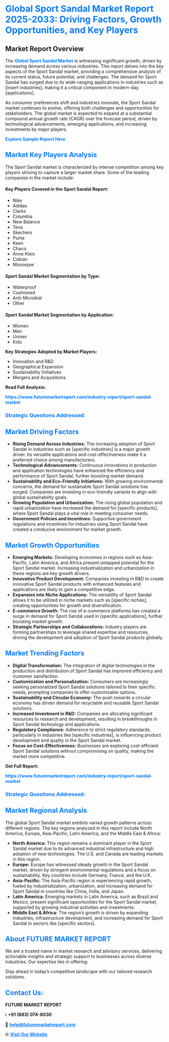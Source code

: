<h1 style="color: #007BFF;">Global Sport Sandal Market Report 2025-2033: Driving Factors, Growth Opportunities, and Key Players</h1>

<section id="overview">
<h2>Market Report Overview</h2>
<p>The <a href="https://www.futuremarketreport.com/industry-report/sport-sandal-market" style="color: #007BFF; text-decoration: none;"><strong>Global Sport Sandal Market</strong></a> is witnessing significant growth, driven by increasing demand across various industries. This report delves into the key aspects of the Sport Sandal market, providing a comprehensive analysis of its current status, future potential, and challenges. The demand for Sport Sandal has surged due to its wide-ranging applications in industries such as [insert industries], making it a critical component in modern-day [applications].</p>
<p>As consumer preferences shift and industries innovate, the Sport Sandal market continues to evolve, offering both challenges and opportunities for stakeholders. The global market is expected to expand at a substantial compound annual growth rate (CAGR) over the forecast period, driven by technological advancements, emerging applications, and increasing investments by major players.</p>
</section>

<section id="overview">
<p><a href="https://www.futuremarketreport.com/request-sample/reportId=91401" style="color: #007BFF; text-decoration: none;"><strong>Explore Sample Report Here</strong></a></p>
</section>

<section id="key-players">
<h2 style="color: #007BFF;">Market Key Players Analysis</h2>
<p>The Sport Sandal market is characterized by intense competition among key players striving to capture a larger market share. Some of the leading companies in the market include:</p>
<h4>Key Players Covered in the Sport Sandal Report:</h4>
<ul><li>Nike</li><li>Adidas</li><li>Clarks</li><li>Columbia</li><li>New Balance</li><li>Teva</li><li>Skechers</li><li>Puma</li><li>Keen</li><li>Chaco</li><li>Anne Klein</li><li>Cobian</li><li>Moosejaw</li></ul>
<h4>Sport Sandal Market Segmentation by Type:</h4>
<ul><li>Waterproof</li><li>Cushioned</li><li>Anti-Microbial</li><li>Other</li></ul>

<h4>Sport Sandal Market Segmentation by Application:</h4>
<ul><li>Women</li><li>Men</li><li>Unisex</li><li>Kids</li></ul>
<p><strong>Key Strategies Adopted by Market Players:</strong></p>
<ul>
<li>Innovation and R&D</li>
<li>Geographical Expansion</li>
<li>Sustainability Initiatives</li>
<li>Mergers and Acquisitions</li>
</ul>
</section>

<section>
<p><strong>Read Full Analysis: </strong></p><a href="https://www.futuremarketreport.com/industry-report/sport-sandal-market" style="color: #007BFF; text-decoration: none;"><strong>https://www.futuremarketreport.com/industry-report/sport-sandal-market</strong></a>
<h3 style="color: #007BFF;">Strategic Questions Addressed:</h3>
</section>

<section id="driving-factors">
<h2 style="color: #007BFF;">Market Driving Factors</h2>
<ul>
<li><strong>Rising Demand Across Industries:</strong> The increasing adoption of Sport Sandal in industries such as [specific industries] is a major growth driver. Its versatile applications and cost-effectiveness make it a preferred choice among manufacturers.</li>
<li><strong>Technological Advancements:</strong> Continuous innovations in production and application technologies have enhanced the efficiency and performance of Sport Sandal, further boosting market demand.</li>
<li><strong>Sustainability and Eco-Friendly Initiatives:</strong> With growing environmental concerns, the demand for sustainable Sport Sandal solutions has surged. Companies are investing in eco-friendly variants to align with global sustainability goals.</li>
<li><strong>Growing Population and Urbanization:</strong> The rising global population and rapid urbanization have increased the demand for [specific products], where Sport Sandal plays a vital role in meeting consumer needs.</li>
<li><strong>Government Policies and Incentives:</strong> Supportive government regulations and incentives for industries using Sport Sandal have created a conducive environment for market growth.</li>
</ul>
</section>

<section id="growth-opportunities">
<h2 style="color: #007BFF;">Market Growth Opportunities</h2>
<ul>
<li><strong>Emerging Markets:</strong> Developing economies in regions such as Asia-Pacific, Latin America, and Africa present untapped potential for the Sport Sandal market. Increasing industrialization and urbanization in these regions are key growth drivers.</li>
<li><strong>Innovative Product Development:</strong> Companies investing in R&D to create innovative Sport Sandal products with enhanced features and applications are likely to gain a competitive edge.</li>
<li><strong>Expansion into Niche Applications:</strong> The versatility of Sport Sandal allows it to be utilized in niche markets such as [specific niches], creating opportunities for growth and diversification.</li>
<li><strong>E-commerce Growth:</strong> The rise of e-commerce platforms has created a surge in demand for Sport Sandal used in [specific applications], further boosting market growth.</li>
<li><strong>Strategic Partnerships and Collaborations:</strong> Industry players are forming partnerships to leverage shared expertise and resources, driving the development and adoption of Sport Sandal products globally.</li>
</ul>
</section>

<section id="trending-factors">
<h2 style="color: #007BFF;">Market Trending Factors</h2>
<ul>
<li><strong>Digital Transformation:</strong> The integration of digital technologies in the production and distribution of Sport Sandal has improved efficiency and customer satisfaction.</li>
<li><strong>Customization and Personalization:</strong> Consumers are increasingly seeking personalized Sport Sandal solutions tailored to their specific needs, prompting companies to offer customizable options.</li>
<li><strong>Sustainability and Circular Economy:</strong> The push towards a circular economy has driven demand for recyclable and reusable Sport Sandal solutions.</li>
<li><strong>Increased Investment in R&D:</strong> Companies are allocating significant resources to research and development, resulting in breakthroughs in Sport Sandal technology and applications.</li>
<li><strong>Regulatory Compliance:</strong> Adherence to strict regulatory standards, particularly in industries like [specific industries], is influencing product development and quality in the Sport Sandal market.</li>
<li><strong>Focus on Cost-Effectiveness:</strong> Businesses are exploring cost-efficient Sport Sandal solutions without compromising on quality, making the market more competitive.</li>
</ul>
</section>

<section>
<p><strong>Get Full Report: </strong></p><a href="https://www.futuremarketreport.com/industry-report/sport-sandal-market" style="color: #007BFF; text-decoration: none;"><strong>https://www.futuremarketreport.com/industry-report/sport-sandal-market</strong></a>
<h3 style="color: #007BFF;">Strategic Questions Addressed:</h3>
</section>


<section id="regional-analysis">
<h2 style="color: #007BFF;">Market Regional Analysis</h2>
<p>The global Sport Sandal market exhibits varied growth patterns across different regions. The key regions analyzed in this report include North America, Europe, Asia-Pacific, Latin America, and the Middle East & Africa:</p>
<ul>
<li><strong>North America:</strong> This region remains a dominant player in the Sport Sandal market due to its advanced industrial infrastructure and high adoption of new technologies. The U.S. and Canada are leading markets in this region.</li>
<li><strong>Europe:</strong> Europe has witnessed steady growth in the Sport Sandal market, driven by stringent environmental regulations and a focus on sustainability. Key countries include Germany, France, and the U.K.</li>
<li><strong>Asia-Pacific:</strong> The Asia-Pacific region is experiencing rapid growth, fueled by industrialization, urbanization, and increasing demand for Sport Sandal in countries like China, India, and Japan.</li>
<li><strong>Latin America:</strong> Emerging markets in Latin America, such as Brazil and Mexico, present significant opportunities for the Sport Sandal market, supported by growing industrial activities and investments.</li>
<li><strong>Middle East & Africa:</strong> The region’s growth is driven by expanding industries, infrastructure development, and increasing demand for Sport Sandal in sectors like [specific sectors].</li>
</ul>
</section>

<footer>
<h2 style="color: #007BFF;">About FUTURE MARKET REPORT</h2>
<p>We are a trusted name in market research and advisory services, delivering actionable insights and strategic support to businesses across diverse industries. Our expertise lies in offering:</p>

<p>Stay ahead in today’s competitive landscape with our tailored research solutions.</p>

<h2 style="color: #007BFF;">Contact Us:</h2>
<p><strong>FUTURE MARKET REPORT</strong></p>
<p>📞 <strong>+91 (883) 074-8030</strong></p>
<p>📧 <strong><a href="mailto:help@futuremarketreport.com" style="color: #007BFF;">help@futuremarketreport.com</a></strong></p>
<p>🌐 <strong><a href="https://www.futuremarketreport.com/" style="color: #007BFF;">Visit Our Website</a></strong></p>
</footer>